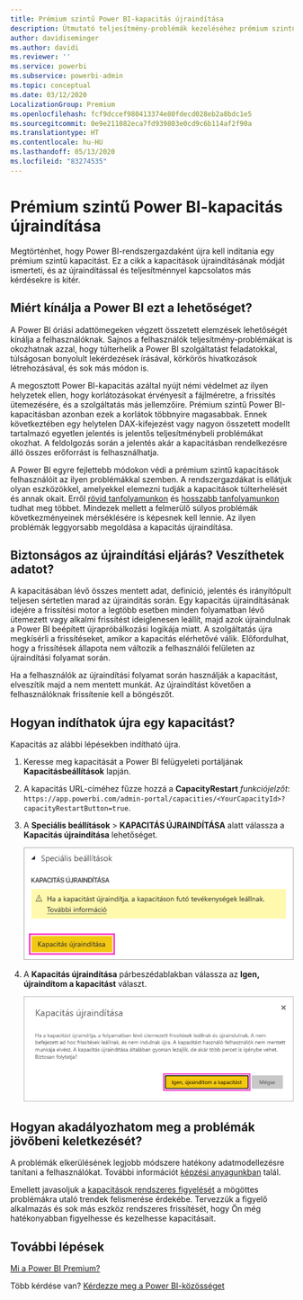 ```yaml
---
title: Prémium szintű Power BI-kapacitás újraindítása
description: Útmutató teljesítmény-problémák kezeléséhez prémium szintű Power BI-kapacitás újraindításával.
author: davidiseminger
ms.author: davidi
ms.reviewer: ''
ms.service: powerbi
ms.subservice: powerbi-admin
ms.topic: conceptual
ms.date: 03/12/2020
LocalizationGroup: Premium
ms.openlocfilehash: fcf9dccef980413374e80fdecd028eb2a8bdc1e5
ms.sourcegitcommit: 0e9e211082eca7fd939803e0cd9c6b114af2f90a
ms.translationtype: HT
ms.contentlocale: hu-HU
ms.lasthandoff: 05/13/2020
ms.locfileid: "83274535"
---
```

# <a name="restart-a-power-bi-premium-capacity"></a>Prémium szintű Power BI-kapacitás újraindítása

Megtörténhet, hogy Power BI-rendszergazdaként újra kell indítania egy prémium szintű kapacitást. Ez a cikk a kapacitások újraindításának módját ismerteti, és az újraindítással és teljesítménnyel kapcsolatos más kérdésekre is kitér.

## <a name="why-does-power-bi-provide-this-option"></a>Miért kínálja a Power BI ezt a lehetőséget?

A Power BI óriási adattömegeken végzett összetett elemzések lehetőségét kínálja a felhasználóknak. Sajnos a felhasználók teljesítmény-problémákat is okozhatnak azzal, hogy túlterhelik a Power BI szolgáltatást feladatokkal, túlságosan bonyolult lekérdezések írásával, körkörös hivatkozások létrehozásával, és sok más módon is.

A megosztott Power BI-kapacitás azáltal nyújt némi védelmet az ilyen helyzetek ellen, hogy korlátozásokat érvényesít a fájlméretre, a frissítés ütemezésére, és a szolgáltatás más jellemzőire. Prémium szintű Power BI-kapacitásban azonban ezek a korlátok többnyire magasabbak. Ennek következtében egy helytelen DAX-kifejezést vagy nagyon összetett modellt tartalmazó egyetlen jelentés is jelentős teljesítménybeli problémákat okozhat. A feldolgozás során a jelentés akár a kapacitásban rendelkezésre álló összes erőforrást is felhasználhatja. 

A Power BI egyre fejlettebb módokon védi a prémium szintű kapacitások felhasználóit az ilyen problémákkal szemben. A rendszergazdákat is ellátjuk olyan eszközökkel, amelyekkel elemezni tudják a kapacitások túlterhelését és annak okait. Erről [rövid tanfolyamunkon](https://www.youtube.com/watch?v=UgsjMbhi_Bk&feature=youtu.be) és [hosszabb tanfolyamunkon](https://powerbi.tips/2018/07/) tudhat meg többet. Mindezek mellett a felmerülő súlyos problémák következményeinek mérséklésére is képesnek kell lennie. Az ilyen problémák leggyorsabb megoldása a kapacitás újraindítása.

## <a name="is-the-restart-process-safe-will-i-lose-any-data"></a>Biztonságos az újraindítási eljárás? Veszíthetek adatot?

A kapacitásában lévő összes mentett adat, definíció, jelentés és irányítópult teljesen sértetlen marad az újraindítás során. Egy kapacitás újraindításának idejére a frissítési motor a legtöbb esetben minden folyamatban lévő ütemezett vagy alkalmi frissítést ideiglenesen leállít, majd azok újraindulnak a Power BI beépített újrapróbálkozási logikája miatt. A szolgáltatás újra megkísérli a frissítéseket, amikor a kapacitás elérhetővé válik. Előfordulhat, hogy a frissítések állapota nem változik a felhasználói felületen az újraindítási folyamat során. 

Ha a felhasználók az újraindítási folyamat során használják a kapacitást, elveszítik majd a nem mentett munkát. Az újraindítást követően a felhasználóknak frissítenie kell a böngészőt.

## <a name="how-do-i-restart-a-capacity"></a>Hogyan indíthatok újra egy kapacitást?

Kapacitás az alábbi lépésekben indítható újra.

1. Keresse meg kapacitását a Power BI felügyeleti portáljának **Kapacitásbeállítások** lapján. 

1. A kapacitás URL-címéhez fűzze hozzá a **CapacityRestart** *funkciójelzőt*: `https://app.powerbi.com/admin-portal/capacities/<YourCapacityId>?capacityRestartButton=true`.

1. A **Speciális beállítások** > **KAPACITÁS ÚJRAINDÍTÁSA** alatt válassza a **Kapacitás újraindítása** lehetőséget.

    ![Kapacitás újraindítása](media/service-admin-premium-restart/restart-capacity.png)

1. A **Kapacitás újraindítása** párbeszédablakban válassza az **Igen, újraindítom a kapacitást** választ.

    ![Újraindítás jóváhagyása](media/service-admin-premium-restart/confirm-restart.png)

## <a name="how-can-i-prevent-issues-from-happening-in-the-future"></a>Hogyan akadályozhatom meg a problémák jövőbeni keletkezését?

A problémák elkerülésének legjobb módszere hatékony adatmodellezésre tanítani a felhasználókat. További információt [képzési anyagunkban](https://powerbi.tips/2018/07/) talál.

Emellett javasoljuk a [kapacitások rendszeres figyelését](service-admin-premium-monitor-capacity.md) a mögöttes problémákra utaló trendek felismerése érdekébe. Tervezzük a figyelő alkalmazás és sok más eszköz rendszeres frissítését, hogy Ön még hatékonyabban figyelhesse és kezelhesse kapacitásait.

## <a name="next-steps"></a>További lépések

[Mi a Power BI Premium?](service-premium-what-is.md)

Több kérdése van? [Kérdezze meg a Power BI-közösséget](https://community.powerbi.com/)

